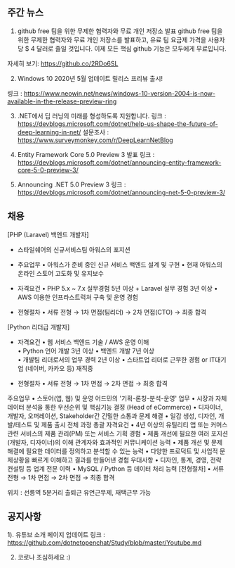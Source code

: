 ## 주간 뉴스 

1)  github free 팀을 위한 무제한 협력자와 무료 개인 저장소 발표
github free 팀을 위한 무제한 협력자와 무료 개인 저장소를 발표하고, 유료 팀 요금제 가격을 사용자당 $ 4 달러로 줄일 것입니다. 
이제 모든 핵심 github 기능은 모두에게 무료입니다.

자세히 보기: https://github.co/2RDo6SL

2) Windows 10 2020년 5월 업데이트 릴리스 프리뷰 출시!

링크 : https://www.neowin.net/news/windows-10-version-2004-is-now-available-in-the-release-preview-ring

3) .NET에서 딥 러닝의 미래를 형성하도록 지원합니다.
링크 : https://devblogs.microsoft.com/dotnet/help-us-shape-the-future-of-deep-learning-in-net/
설문조사 : https://www.surveymonkey.com/r/DeepLearnNetBlog

4) Entity Framework Core 5.0 Preview 3 발표
링크 : https://devblogs.microsoft.com/dotnet/announcing-entity-framework-core-5-0-preview-3/

5) Announcing .NET 5.0 Preview 3 
링크 : https://devblogs.microsoft.com/dotnet/announcing-net-5-0-preview-3/

## 채용

[PHP (Laravel) 백엔드 개발자]
- 스타일쉐어의 신규서비스팀 아워스의 포지션

- 주요업무
• 아워스가 준비 중인 신규 서비스 백엔드 설계 및 구현
• 현재 아워스의 온라인 스토어 고도화 및 유지보수

- 자격요건
• PHP 5.x ~ 7.x 실무경험 5년 이상 + Laravel 실무 경험 3년 이상
• AWS 이용한 인프라스트럭처 구축 및 운영 경험

- 전형절차 
•  서류 전형 → 1차 면접(팀리더)  → 2차 면접(CTO) → 최종 합격

[Python 리더급 개발자]
- 자격요건
• 웹 서비스 백엔드 기술 / AWS 운영 이해   
• Python 언어 개발 3년 이상 
• 백엔드 개발 7년 이상   
• 개발팀 리더로서의 업무 경력 2년 이상
• 스타트업 리더로 근무한 경험 or IT대기업 (네이버, 카카오 등) 재직중

- 전형절차 
•  서류 전형 → 1차 면접  → 2차 면접 → 최종 합격

주요업무
• 스토어(앱, 웹) 및 운영 어드민의 '기획-론칭-분석-운영' 업무
• 시장과 자체 데이터 분석을 통한 우선순위 및 핵심기능 결정 (Head of eCommerce) 
• 디자이너, 개발자, 오퍼레이션, Stakeholder간 긴밀한 소통과 문제 해결
• 일감 생성, 디자인, 개발/테스트 및 제품 출시 전체 과정 총괄
자격요건
• 4년 이상의 유틸리티 앱 또는 커머스관련 서비스의 제품 관리(PM) 또는 서비스 기획 경험
• 제품 개선에 필요한 여러 포지션(개발자, 디자이너)의 이해 관계자와 효과적인 커뮤니케이션 능력 
• 제품 개선 및 문제 해결에 필요한 데이터를 정의하고 분석할 수 있는 능력
• 다양한 프로덕트 및 사업적 문제상황을 빠르게 이해하고 결과를 만들어낸 경험
우대사항
• 디자인, 통계, 경영, 전략 컨설팅 등 업계 전문 이력
• MySQL / Python 등 데이터 처리 능력
[전형절차]
• 서류 전형 → 1차 면접 → 2차 면접 → 최종 합격

위치 : 선릉역 5분거리 
출퇴근 유연근무제, 재택근무 가능

## 공지사항

1). 유튜브 소개 페이지 업데이트
링크 : https://github.com/dotnetopenchat/Study/blob/master/Youtube.md

2) 코로나 조심하세요 :)
